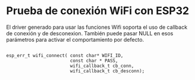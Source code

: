 # Prueba de conexión WiFi con ESP32

El driver generado para usar las funciones Wifi soporta el uso de callback de conexión y de desconexion.
 También puede pasar NULL en esos parámetros para activar el comportamiento por defecto.



```

esp_err_t wifi_connect( const char* WIFI_ID,
                        const char * PASS,
                        wifi_callback_t cb_conn,
                        wifi_callback_t cb_desconn);

```